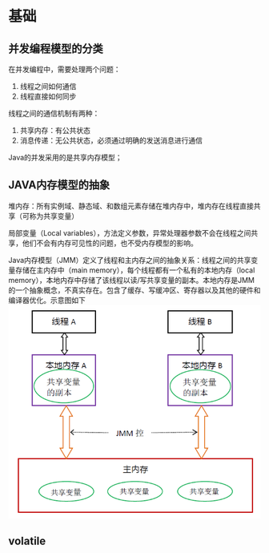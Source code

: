 # 基础
## 并发编程模型的分类

在并发编程中，需要处理两个问题：

1. 线程之间如何通信
2. 线程直接如何同步

线程之间的通信机制有两种：

1. 共享内存：有公共状态
2. 消息传递：无公共状态，必须通过明确的发送消息进行通信

Java的并发采用的是共享内存模型；

## JAVA内存模型的抽象

堆内存：所有实例域、静态域、和数组元素存储在堆内存中，堆内存在线程直接共享（可称为共享变量）

局部变量（Local variables），方法定义参数，异常处理器参数不会在线程之间共享，他们不会有内存可见性的问题，也不受内存模型的影响。

Java内存模型（JMM）定义了线程和主内存之间的抽象关系：线程之间的共享变量存储在主内存中（main memory），每个线程都有一个私有的本地内存（local memory），本地内存中存储了该线程以读/写共享变量的副本。本地内存是JMM的一个抽象概念，不真实存在。包含了缓存、写缓冲区、寄存器以及其他的硬件和编译器优化。示意图如下
![](/assets/memory_model/JMM.png)


## volatile






